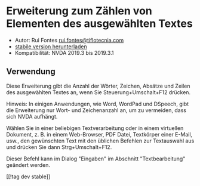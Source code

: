 # Erweiterung zum Zählen von Elementen des ausgewählten Textes #

* Autor: Rui Fontes <rui.fontes@tiflotecnia.com>
* [stabile version herunterladen][1]
* Kompatibilität: NVDA 2019.3 bis 2019.3.1

## Verwendung ##
Diese Erweiterung gibt die Anzahl der Wörter, Zeichen, Absätze und Zeilen
des ausgewählten Textes an, wenn Sie Steuerung+Umschalt+F12 drücken.

Hinweis: In einigen Anwendungen, wie Word, WordPad und DSpeech, gibt die
Erweiterung nur Wort- und Zeichenanzahl an, um zu vermeiden, dass sich NVDA
aufhängt.

Wählen Sie in einer beliebigen Textverarbeitung oder in einem virtuellen
Dokument, z. B. in einem Web-Browser, PDF Datei, Textkörper einer E-Mail,
usw., den gewünschten Text mit den üblichen Befehlen zur Textauswahl aus und
drücken Sie dann Strg+Umschalt+F12.

Dieser Befehl kann im Dialog "Eingaben" im Abschnitt "Textbearbeitung"
geändert werden.

[[!tag dev stable]]

[1]: https://addons.nvda-project.org/files/get.php?file=wc
